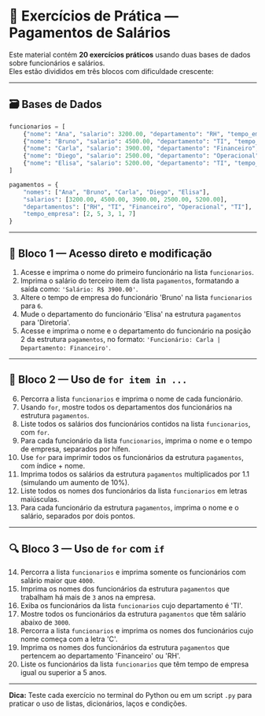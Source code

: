 # 💸 Exercícios de Prática — Pagamentos de Salários

Este material contém **20 exercícios práticos** usando duas bases de dados sobre funcionários e salários.  
Eles estão divididos em três blocos com dificuldade crescente:

---

## 🗃️ Bases de Dados

```python
funcionarios = [
    {"nome": "Ana", "salario": 3200.00, "departamento": "RH", "tempo_empresa": 2},
    {"nome": "Bruno", "salario": 4500.00, "departamento": "TI", "tempo_empresa": 5},
    {"nome": "Carla", "salario": 3900.00, "departamento": "Financeiro", "tempo_empresa": 3},
    {"nome": "Diego", "salario": 2500.00, "departamento": "Operacional", "tempo_empresa": 1},
    {"nome": "Elisa", "salario": 5200.00, "departamento": "TI", "tempo_empresa": 7}
]

pagamentos = {
    "nomes": ["Ana", "Bruno", "Carla", "Diego", "Elisa"],
    "salarios": [3200.00, 4500.00, 3900.00, 2500.00, 5200.00],
    "departamentos": ["RH", "TI", "Financeiro", "Operacional", "TI"],
    "tempo_empresa": [2, 5, 3, 1, 7]
}
```

---

## 📗 Bloco 1 — Acesso direto e modificação

1. Acesse e imprima o nome do primeiro funcionário na lista `funcionarios`.
2. Imprima o salário do terceiro item da lista `pagamentos`, formatando a saída como: `'Salário: R$ 3900.00'`.
3. Altere o tempo de empresa do funcionário 'Bruno' na lista `funcionarios` para `6`.
4. Mude o departamento do funcionário 'Elisa' na estrutura `pagamentos` para 'Diretoria'.
5. Acesse e imprima o nome e o departamento do funcionário na posição 2 da estrutura `pagamentos`, no formato: `'Funcionário: Carla | Departamento: Financeiro'`.

---

## 🔄 Bloco 2 — Uso de `for item in ...`

6. Percorra a lista `funcionarios` e imprima o nome de cada funcionário.
7. Usando `for`, mostre todos os departamentos dos funcionários na estrutura `pagamentos`.
8. Liste todos os salários dos funcionários contidos na lista `funcionarios`, com `for`.
9. Para cada funcionário da lista `funcionarios`, imprima o nome e o tempo de empresa, separados por hífen.
10. Use `for` para imprimir todos os funcionários da estrutura `pagamentos`, com índice + nome.
11. Imprima todos os salários da estrutura `pagamentos` multiplicados por 1.1 (simulando um aumento de 10%).
12. Liste todos os nomes dos funcionários da lista `funcionarios` em letras maiúsculas.
13. Para cada funcionário da estrutura `pagamentos`, imprima o nome e o salário, separados por dois pontos.

---

## 🔍 Bloco 3 — Uso de `for` com `if`

14. Percorra a lista `funcionarios` e imprima somente os funcionários com salário maior que `4000`.
15. Imprima os nomes dos funcionários da estrutura `pagamentos` que trabalham há mais de `3` anos na empresa.
16. Exiba os funcionários da lista `funcionarios` cujo departamento é 'TI'.
17. Mostre todos os funcionários da estrutura `pagamentos` que têm salário abaixo de `3000`.
18. Percorra a lista `funcionarios` e imprima os nomes dos funcionários cujo nome começa com a letra 'C'.
19. Imprima os nomes dos funcionários da estrutura `pagamentos` que pertencem ao departamento 'Financeiro' ou 'RH'.
20. Liste os funcionários da lista `funcionarios` que têm tempo de empresa igual ou superior a 5 anos.

---

**Dica:** Teste cada exercício no terminal do Python ou em um script `.py` para praticar o uso de listas, dicionários, laços e condições. 